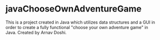 # javaChooseOwnAdventureGame
This is a project created in Java which utilizes data structures and a GUI in order to create a fully functional "choose your own adventure game" in Java. Created by Arnav Doshi.
